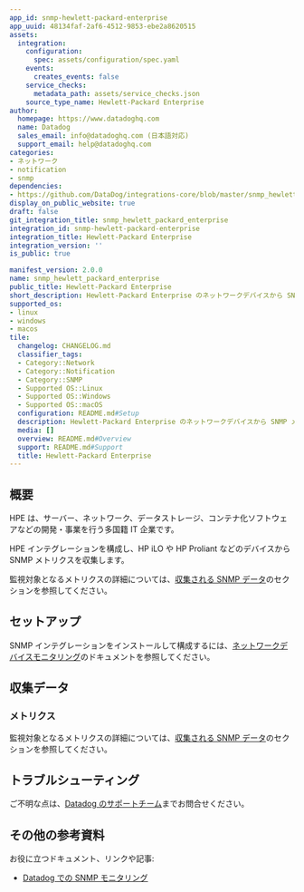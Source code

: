 ```yaml
---
app_id: snmp-hewlett-packard-enterprise
app_uuid: 48134faf-2af6-4512-9853-ebe2a8620515
assets:
  integration:
    configuration:
      spec: assets/configuration/spec.yaml
    events:
      creates_events: false
    service_checks:
      metadata_path: assets/service_checks.json
    source_type_name: Hewlett-Packard Enterprise
author:
  homepage: https://www.datadoghq.com
  name: Datadog
  sales_email: info@datadoghq.com (日本語対応)
  support_email: help@datadoghq.com
categories:
- ネットワーク
- notification
- snmp
dependencies:
- https://github.com/DataDog/integrations-core/blob/master/snmp_hewlett_packard_enterprise/README.md
display_on_public_website: true
draft: false
git_integration_title: snmp_hewlett_packard_enterprise
integration_id: snmp-hewlett-packard-enterprise
integration_title: Hewlett-Packard Enterprise
integration_version: ''
is_public: true

manifest_version: 2.0.0
name: snmp_hewlett_packard_enterprise
public_title: Hewlett-Packard Enterprise
short_description: Hewlett-Packard Enterprise のネットワークデバイスから SNMP メトリクスを収集します。
supported_os:
- linux
- windows
- macos
tile:
  changelog: CHANGELOG.md
  classifier_tags:
  - Category::Network
  - Category::Notification
  - Category::SNMP
  - Supported OS::Linux
  - Supported OS::Windows
  - Supported OS::macOS
  configuration: README.md#Setup
  description: Hewlett-Packard Enterprise のネットワークデバイスから SNMP メトリクスを収集します。
  media: []
  overview: README.md#Overview
  support: README.md#Support
  title: Hewlett-Packard Enterprise
---
```




## 概要

HPE は、サーバー、ネットワーク、データストレージ、コンテナ化ソフトウェアなどの開発・事業を行う多国籍 IT 企業です。

HPE インテグレーションを構成し、HP iLO や HP Proliant などのデバイスから SNMP メトリクスを収集します。

監視対象となるメトリクスの詳細については、[収集される SNMP データ][1]のセクションを参照してください。

## セットアップ

SNMP インテグレーションをインストールして構成するには、[ネットワークデバイスモニタリング][2]のドキュメントを参照してください。

## 収集データ

### メトリクス

監視対象となるメトリクスの詳細については、[収集される SNMP データ][1]のセクションを参照してください。

## トラブルシューティング

ご不明な点は、[Datadog のサポートチーム][3]までお問合せください。

## その他の参考資料

お役に立つドキュメント、リンクや記事:

* [Datadog での SNMP モニタリング][4]



[1]: https://docs.datadoghq.com/ja/network_performance_monitoring/devices/data
[2]: https://docs.datadoghq.com/ja/network_performance_monitoring/devices/setup
[3]: https://docs.datadoghq.com/ja/help/
[4]: https://www.datadoghq.com/blog/monitor-snmp-with-datadog/
